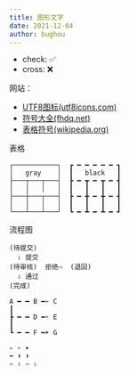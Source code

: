 ```yaml
---
title: 图形文字
date: 2021-12-04
author: bughou
---
```


- check: ✅
- cross: ❌

网站：   

- [UTF8图标(utf8icons.com)](https://www.utf8icons.com/)
- [符号大全(fhdq.net)](http://www.fhdq.net/)
- [表格符号(wikipedia.org)](https://en.wikipedia.org/wiki/Box-drawing_character)

表格
```
┌───────────┐  ┏ ━ ━ ━ ━ ━ ┓
│   gray    │  ┃   black   ┃ 
├───┬───┬───┤  ┣ ━ ┳ ━ ┳ ━ ┫
│   │   │   │  ┃   ┃   ┃   ┃ 
├───┼───┬───┤  ┣ ━ ╋ ━ ╋ ━ ┫
│   │   │   │  ┃   ┃   ┃   ┃ 
└───┴───┴───┘  ┗ ━ ┻ ━ ┻ ━ ┛
```

流程图
```
(待提交)
  ⇩ 提交  
(待审核)  拒绝⇨  (退回)
  ⇩ 通过
(完成)

A ━ ━ B ━➢ C 
┃
┣ ━ ━ D ━➣ E
┃
┗ ━ ━ F ━➤ G

➢ ➣ ➤
⬅ ⬆ ⬇   
⇦ ⇧ ⇨ ⇩ 
```

